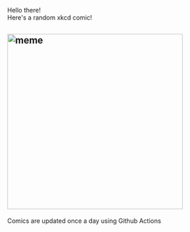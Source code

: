 Hello there! <br>Here's a random xkcd comic!<br>
## <img src="https://imgs.xkcd.com/comics/wall_art.png" alt="meme" width="400"/><br>
Comics are updated once a day using Github Actions